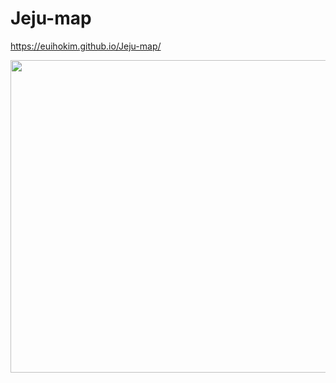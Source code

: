 # Jeju-map
https://euihokim.github.io/Jeju-map/
<p align="center"><img src="https://user-images.githubusercontent.com/104756433/205115744-a0371bfe-30e6-4707-ba92-c96d0442fcd5.gif" height="500px" width="650px"></p>


